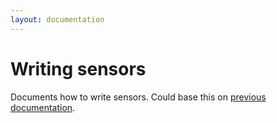 ```yaml
---
layout: documentation
---
```

# Writing sensors

Documents how to write sensors.  Could base this on [previous documentation](https://code.google.com/p/wattdepot/wiki/WritingSensors).
